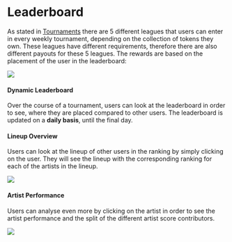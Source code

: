 # Leaderboard

As stated in [Tournaments](tournaments.md#leagues) there are 5 different leagues that users can enter in every weekly tournament, depending on the collection of tokens they own. These leagues have different requirements, therefore there are also different payouts for these 5 leagues. The rewards are based on the placement of the user in the leaderboard:&#x20;

![](<../.gitbook/assets/Leaderboard\_Frame (1).png>)

#### Dynamic Leaderboard

Over the course of a tournament, users can look at the leaderboard in order to see, where they are placed compared to other users. The leaderboard is updated on a **daily basis**, until the final day.&#x20;

#### Lineup Overview

Users can look at the lineup of other users in the ranking by simply clicking on the user. They will see the lineup with the corresponding ranking for each of the artists in the lineup.&#x20;

![](../.gitbook/assets/Leaderboard\_Lineup.png)

#### Artist Performance

Users can analyse even more by clicking on the artist in order to see the artist performance and the split of the different artist score contributors.&#x20;

![](../.gitbook/assets/Leaderboard\_Artist\_Score.png)
